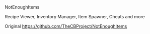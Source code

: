 NotEnoughItems

Recipe Viewer, Inventory Manager, Item Spawner, Cheats and more

 Original <https://github.com/TheCBProject/NotEnoughItems>
